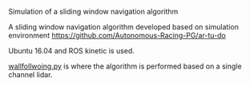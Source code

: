 Simulation of a sliding window navigation algorithm

A sliding window navigation algorithm developed based on simulation environment https://github.com/Autonomous-Racing-PG/ar-tu-do

Ubuntu 16.04 and ROS kinetic is used.

[wallfollwoing.py](https://github.com/tian-cthit/little-car/blob/master/ros_ws/src/autonomous/wallfollowing2/script/wallfollowing.py) is where the algorithm is performed based on a single channel lidar.
